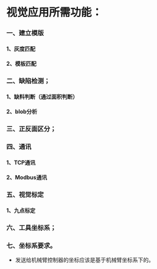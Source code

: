 # 视觉应用所需功能：

### 一、建立模版

#### 1、灰度匹配

#### 2、模板匹配

### 二、缺陷检测；

#### 1、缺料判断（通过面积判断）

#### 2、blob分析

### 三、正反面区分；

### 四、通讯

#### 1、TCP通讯

#### 2、Modbus通讯

### 五、视觉标定

#### 1、九点标定

### 六、工具坐标系；

### 七、坐标系要求。

- 发送给机械臂控制器的坐标应该是基于机械臂坐标系下的。
